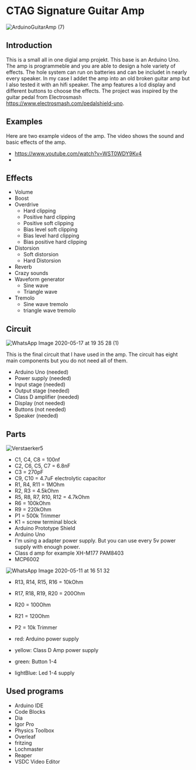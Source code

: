 # CTAG Signature Guitar Amp

![ArduinoGuitarAmp (7)](https://user-images.githubusercontent.com/64489709/82821872-25408800-9ea5-11ea-9ca0-7bfcabd32c90.jpeg)


## Introduction
This is a small all in one digial amp projekt. This base is an Arduino Uno. The amp is programmeble and you are able to design a hole variety of effects. The hole system can run on batteries and can be includet in nearly every speaker. In my case I addet the amp into an old broken guitar amp but I also tested it with an hifi speaker. The amp features a lcd display and different buttons to choose the effects. The project was inspired by the guitar pedal from Electrosmash https://www.electrosmash.com/pedalshield-uno.

## Examples
Here are two example videos of the amp. The video shows the sound and basic effects of the amp.
* https://www.youtube.com/watch?v=WST0WDY9Kv4
* 

## Effects
* Volume
* Boost
* Overdrive
    * Hard clipping
    * Positive hard clipping
    * Positive soft clipping
    * Bias level soft clipping
    * Bias level hard clipping
    * Bias positive hard clipping
* Distorsion
    * Soft distorsion
    * Hard Distorsion
* Reverb
* Crazy sounds
* Waveform generator
   * Sine wave
   * Triangle wave
* Tremolo
   * Sine wave tremolo
   * triangle wave tremolo
   
## Circuit
![WhatsApp Image 2020-05-17 at 19 35 28 (1)](https://user-images.githubusercontent.com/64489709/82157798-e9de0200-9883-11ea-8f1e-8e1a597a70e9.jpeg)

This is the final circuit that I have used in the amp. The circuit has eight main components but you do not need all of them.
* Arduino Uno (needed)
* Power supply (needed)
* Input stage (needed)
* Output stage (needed)
* Class D amplifier (needed)
* Display (not needed)
* Buttons (not needed)
* Speaker (needed)


## Parts
![Verstaerker5](https://user-images.githubusercontent.com/64489709/80517029-b3981b80-8984-11ea-92c2-e7423980c42a.PNG)

* C1, C4, C8 = 100nf
* C2, C6, C5, C7 = 6.8nF
* C3 = 270pF
* C9, C10 = 4.7uF electrolytic capacitor
* R1, R4, R11 = 1MOhm
* R2, R3 = 4.5kOhm
* R5, R8, R7, R10, R12 = 4.7kOhm
* R6 = 100kOhm
* R9 = 220kOhm
* P1 = 500k Trimmer
* K1 = screw terminal block
* Arduino Prototype Shield
* Arduino Uno
* I'm using a adapter power supply. But you can use every 5v power supply with enough power.
* Class d amp for example XH-M177 PAM8403
* MCP6002

![WhatsApp Image 2020-05-11 at 16 51 32](https://user-images.githubusercontent.com/64489709/82157760-b0a59200-9883-11ea-808b-009db763e531.jpeg)

* R13, R14, R15, R16 = 10kOhm
* R17, R18, R19, R20 = 200Ohm
* R20 = 100Ohm
* R21 = 120Ohm
* P2 = 10k Trimmer

* red: Arduino power supply
* yellow: Class D Amp power supply
* green: Button 1-4
* lightBlue: Led 1-4 supply

## Used programs

* Arduino IDE
* Code Blocks
* Dia
* Igor Pro
* Physics Toolbox
* Overleaf
* fritzing
* Lochmaster
* Reaper
* VSDC Video Editor








